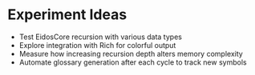 # Experiment Ideas

- Test EidosCore recursion with various data types
- Explore integration with Rich for colorful output
- Measure how increasing recursion depth alters memory complexity
- Automate glossary generation after each cycle to track new symbols
